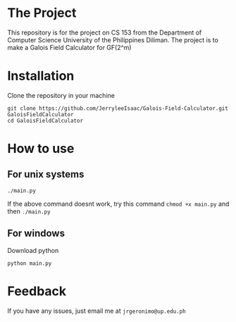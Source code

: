 # The Project

This repository is for the project on CS 153 from the Department of Computer Science University of the Philippines Diliman. The project is to make a Galois Field Calculator for GF(2^m)

# Installation

Clone the repository in your machine

```
git clone https://github.com/JerryleeIsaac/Galois-Field-Calculator.git GaloisFieldCalculator
cd GaloisFieldCalculator
```

# How to use

## For unix systems

`./main.py`

If the above command doesnt work, try this command `chmod +x main.py` and then `./main.py`

## For windows

Download python

`python main.py`

# Feedback

If you have any issues, just email me at `jrgeronimo@up.edu.ph`
